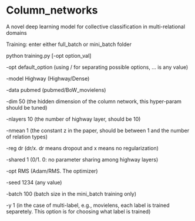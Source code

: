 # Column_networks
A novel deep learning model for collective classification in multi-relational domains

Training: enter either full_batch or mini_batch folder

python training.py [-opt option_val]

-opt      default_option (using / for separating possible options, ... is any value)

-model    Highway (Highway/Dense)

-data     pubmed (pubmed/BoW_movielens)

-dim      50 (the hidden dimension of the column network, this hyper-param should be tuned)

-nlayers  10 (the number of highway layer, should be 10)

-nmean    1 (the constant z in the paper, should be between 1 and the number of relation types)

-reg      dr (dr/x. dr means dropout and x means no regularization)

-shared   1 (0/1. 0: no parameter sharing among highway layers)

-opt      RMS (Adam/RMS. The optimizer)

-seed     1234 (any value)

-batch    100 (batch size in the mini_batch training only)

-y        1 (in the case of multi-label, e.g., movielens, each label is trained separetely. This option is for choosing what label is trained)
